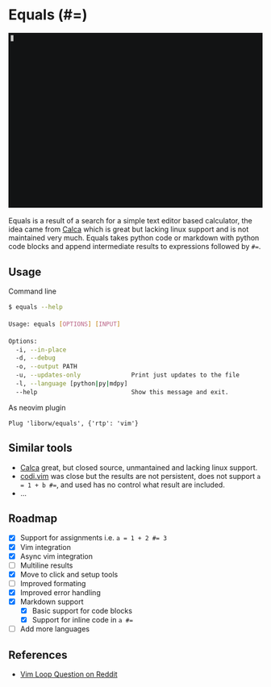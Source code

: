 # Equals (#=)


<p align="center">
  <img src="gif/rec2.gif" alt="animated" />
</p>

Equals is a result of a search for a simple text editor based calculator, the idea came from [Calca](http://calca.io/) which is great but lacking linux support and is not maintained very much. Equals takes python code or markdown with python code blocks and append intermediate results to expressions followed by `#=`.

## Usage

Command line

```sh
$ equals --help

Usage: equals [OPTIONS] [INPUT]

Options:
  -i, --in-place
  -d, --debug
  -o, --output PATH
  -u, --updates-only              Print just updates to the file
  -l, --language [python|py|mdpy]
  --help                          Show this message and exit.

```

As neovim plugin

```vim
Plug 'liborw/equals', {'rtp': 'vim'}
```

## Similar tools

 - [Calca](http://calca.io/) great, but closed source, unmantained and lacking linux support.
 - [codi.vim](https://github.com/metakirby5/codi.vim) was close but the results are not persistent, does not support `a = 1 + b #=`, and used has no control what result are included.
 - ...

## Roadmap

 - [x] Support for assignments i.e. `a = 1 + 2 #= 3`
 - [x] Vim integration
 - [x] Async vim integration
 - [ ] Multiline results
 - [x] Move to click and setup tools
 - [ ] Improved formating
 - [x] Improved error handling
 - [x] Markdown support
   - [x] Basic support for code blocks
   - [x] Support for inline code in `a #=`
 - [ ] Add more languages

## References

 - [Vim Loop Question on Reddit](https://www.reddit.com/r/neovim/comments/mw4oe7/lua_cleaning_up_vimloopspawn_properly/)

